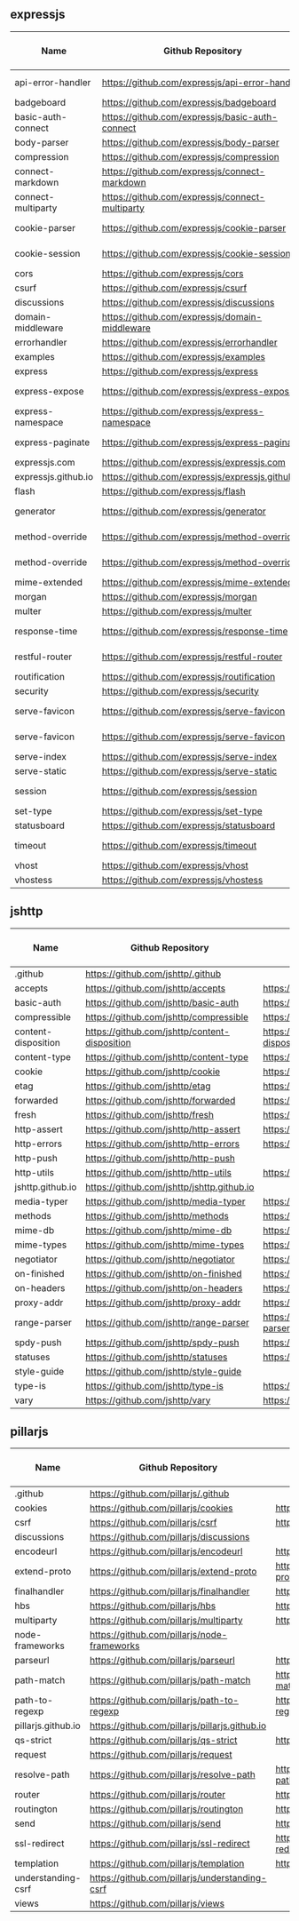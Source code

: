## expressjs

| Name                | Github Repository                                | npm                                               | Scorecard priority block |
|---------------------|--------------------------------------------------|---------------------------------------------------|--------------------------|
| api-error-handler   | https://github.com/expressjs/api-error-handler   | https://www.npmjs.com/package/api-error-handler   | 6                        |
| badgeboard          | https://github.com/expressjs/badgeboard          |                                                   | N/A                      |
| basic-auth-connect  | https://github.com/expressjs/basic-auth-connect  | https://www.npmjs.com/package/basic-auth-connect  | 5                        |
| body-parser         | https://github.com/expressjs/body-parser         | https://www.npmjs.com/package/body-parser         | 1                        |
| compression         | https://github.com/expressjs/compression         | https://www.npmjs.com/package/compression         | 3                        |
| connect-markdown    | https://github.com/expressjs/connect-markdown    | https://www.npmjs.com/package/connect-markdown    | 6                        |
| connect-multiparty  | https://github.com/expressjs/connect-multiparty  | https://www.npmjs.com/package/connect-multiparty  | 6                        |
| cookie-parser       | https://github.com/expressjs/cookie-parser       | https://www.npmjs.com/package/cookie-parser       | 4                        |
| cookie-session      | https://github.com/expressjs/cookie-session      | https://www.npmjs.com/package/cookie-session      | 6                        |
| cors                | https://github.com/expressjs/cors                | https://www.npmjs.com/package/cors                | 4                        |
| csurf               | https://github.com/expressjs/csurf               | https://www.npmjs.com/package/csurf               | 5                        |
| discussions         | https://github.com/expressjs/discussions         |                                                   | N/A                      |
| domain-middleware   | https://github.com/expressjs/domain-middleware   | https://www.npmjs.com/package/domain-middleware   | 6                        |
| errorhandler        | https://github.com/expressjs/errorhandler        | https://www.npmjs.com/package/errorhandler        | 5                        |
| examples            | https://github.com/expressjs/examples            |                                                   | N/A                      |
| express             | https://github.com/expressjs/express             | https://www.npmjs.com/package/express             | 1                        |
| express-expose      | https://github.com/expressjs/express-expose      | https://www.npmjs.com/package/express-expose      | 6                        |
| express-namespace   | https://github.com/expressjs/express-namespace   |                                                   | N/A                      |
| express-paginate    | https://github.com/expressjs/express-paginate    | https://www.npmjs.com/package/express-paginate    | 6                        |
| expressjs.com       | https://github.com/expressjs/expressjs.com       |                                                   | N/A                      |
| expressjs.github.io | https://github.com/expressjs/expressjs.github.io |                                                   | N/A                      |
| flash               | https://github.com/expressjs/flash               | https://www.npmjs.com/package/flash               | 6                        |
| generator           | https://github.com/expressjs/generator           | https://www.npmjs.com/package/express-generator   | 6                        |
| method-override     | https://github.com/expressjs/method-override     | https://www.npmjs.com/package/method-override     | 5                        |
| method-override     | https://github.com/expressjs/method-override     | https://www.npmjs.com/package/method-override     | 5                        |
| mime-extended       | https://github.com/expressjs/mime-extended       |                                                   | 6                        |
| morgan              | https://github.com/expressjs/morgan              | https://www.npmjs.com/package/morgan              | 4                        |
| multer              | https://github.com/expressjs/multer              | https://www.npmjs.com/package/multer              | 4                        |
| response-time       | https://github.com/expressjs/response-time       | https://www.npmjs.com/package/response-time       | 6                        |
| restful-router      | https://github.com/expressjs/restful-router      | https://www.npmjs.com/package/restful-router      | 6                        |
| routification       | https://github.com/expressjs/routification       | https://www.npmjs.com/package/routification       | 6                        |
| security            | https://github.com/expressjs/security            |                                                   | N/A                      |
| serve-favicon       | https://github.com/expressjs/serve-favicon       | https://www.npmjs.com/package/serve-favicon       | 4                        |
| serve-favicon       | https://github.com/expressjs/serve-favicon       | https://www.npmjs.com/package/serve-favicon       | 4                        |
| serve-index         | https://github.com/expressjs/serve-index         | https://www.npmjs.com/package/serve-index         | 4                        |
| serve-static        | https://github.com/expressjs/serve-static        | https://www.npmjs.com/package/serve-static        | 2                        |
| session             | https://github.com/expressjs/session             | https://www.npmjs.com/package/express-session     | 4                        |
| set-type            | https://github.com/expressjs/set-type            |                                                   | 6                        |
| statusboard         | https://github.com/expressjs/statusboard         |                                                   | N/A                      |
| timeout             | https://github.com/expressjs/timeout             | https://www.npmjs.com/package/connect-timeout     | 6                        |
| vhost               | https://github.com/expressjs/vhost               | https://www.npmjs.com/package/vhost               | 6                        |
| vhostess            | https://github.com/expressjs/vhostess            | https://www.npmjs.com/package/vhostess            | 6                        |


## jshttp

| Name                | Github Repository                                | npm                                               | Scorecard priority block |
|---------------------|--------------------------------------------------|---------------------------------------------------|--------------------------|
| .github             | https://github.com/jshttp/.github                |                                                   | N/A                      |
| accepts             | https://github.com/jshttp/accepts                | https://www.npmjs.com/package/accepts             | 2                        |
| basic-auth          | https://github.com/jshttp/basic-auth             | https://www.npmjs.com/package/basic-auth          | 4                        |
| compressible        | https://github.com/jshttp/compressible           | https://www.npmjs.com/package/compressible        | 3                        |
| content-disposition | https://github.com/jshttp/content-disposition    | https://www.npmjs.com/package/content-disposition | 2                        |
| content-type        | https://github.com/jshttp/content-type           | https://www.npmjs.com/package/content-type        | 2                        |
| cookie              | https://github.com/jshttp/cookie                 | https://www.npmjs.com/package/cookie              | 1                        |
| etag                | https://github.com/jshttp/etag                   | https://www.npmjs.com/package/etag                | 3                        |
| forwarded           | https://github.com/jshttp/forwarded              | https://www.npmjs.com/package/forwarded           | 3                        |
| fresh               | https://github.com/jshttp/fresh                  | https://www.npmjs.com/package/fresh               | 3                        |
| http-assert         | https://github.com/jshttp/http-assert            | https://www.npmjs.com/package/http-assert         | 5                        |
| http-errors         | https://github.com/jshttp/http-errors            | https://www.npmjs.com/package/http-errors         | 1                        |
| http-push           | https://github.com/jshttp/http-push              |                                                   | N/A                      |
| http-utils          | https://github.com/jshttp/http-utils             | https://www.npmjs.com/package/http-utils          | 6                        |
| jshttp.github.io    | https://github.com/jshttp/jshttp.github.io       |                                                   | N/A                      |
| media-typer         | https://github.com/jshttp/media-typer            | https://www.npmjs.com/package/media-typer         | 3                        |
| methods             | https://github.com/jshttp/methods                | https://www.npmjs.com/package/methods             | 2                        |
| mime-db             | https://github.com/jshttp/mime-db                | https://www.npmjs.com/package/mime-db             | 1                        |
| mime-types          | https://github.com/jshttp/mime-types             | https://www.npmjs.com/package/mime-types          | 1                        |
| negotiator          | https://github.com/jshttp/negotiator             | https://www.npmjs.com/package/negotiator          | 2                        |
| on-finished         | https://github.com/jshttp/on-finished            | https://www.npmjs.com/package/on-finished         | 1                        |
| on-headers          | https://github.com/jshttp/on-headers             | https://www.npmjs.com/package/on-headers          | 3                        |
| proxy-addr          | https://github.com/jshttp/proxy-addr             | https://www.npmjs.com/package/proxy-addr          | 3                        |
| range-parser        | https://github.com/jshttp/range-parser           | https://www.npmjs.com/package/range-parser        | 2                        |
| spdy-push           | https://github.com/jshttp/spdy-push              | https://www.npmjs.com/package/spdy-push           | 6                        |
| statuses            | https://github.com/jshttp/statuses               | https://www.npmjs.com/package/statuses            | 1                        |
| style-guide         | https://github.com/jshttp/style-guide            |                                                   | N/A                      |
| type-is             | https://github.com/jshttp/type-is                | https://www.npmjs.com/package/type-is             | 3                        |
| vary                | https://github.com/jshttp/vary                   | https://www.npmjs.com/package/vary                | 2                        |


## pillarjs

| Name                | Github Repository                                | npm                                               | Scorecard priority block |
|---------------------|--------------------------------------------------|---------------------------------------------------|--------------------------|
| .github             | https://github.com/pillarjs/.github              |                                                   | N/A                      |
| cookies             | https://github.com/pillarjs/cookies              | https://www.npmjs.com/package/cookies             | 4                        |
| csrf                | https://github.com/pillarjs/csrf                 | https://www.npmjs.com/package/csrf                | 5                        |
| discussions         | https://github.com/pillarjs/discussions          |                                                   | N/A                      |
| encodeurl           | https://github.com/pillarjs/encodeurl            | https://www.npmjs.com/package/encodeurl           | 2                        |
| extend-proto        | https://github.com/pillarjs/extend-proto         | https://www.npmjs.com/package/extend-proto        | 6                        |
| finalhandler        | https://github.com/pillarjs/finalhandler         | https://www.npmjs.com/package/finalhandler        | 1                        |
| hbs                 | https://github.com/pillarjs/hbs                  | https://www.npmjs.com/package/hbs                 | 6                        |
| multiparty          | https://github.com/pillarjs/multiparty           | https://www.npmjs.com/package/multiparty          | 5                        |
| node-frameworks     | https://github.com/pillarjs/node-frameworks      |                                                   | N/A                      |
| parseurl            | https://github.com/pillarjs/parseurl             | https://www.npmjs.com/package/parseurl            | 3                        |
| path-match          | https://github.com/pillarjs/path-match           | https://www.npmjs.com/package/path-match          | 6                        |
| path-to-regexp      | https://github.com/pillarjs/path-to-regexp       | https://www.npmjs.com/package/path-to-regexp      | 1                        |
| pillarjs.github.io  | https://github.com/pillarjs/pillarjs.github.io   |                                                   | N/A                      |
| qs-strict           | https://github.com/pillarjs/qs-strict            | https://www.npmjs.com/package/qs-strict           | 6                        |
| request             | https://github.com/pillarjs/request              |                                                   | 6                        |
| resolve-path        | https://github.com/pillarjs/resolve-path         | https://www.npmjs.com/package/resolve-path        | 5                        |
| router              | https://github.com/pillarjs/router               | https://www.npmjs.com/package/router              | 5                        |
| routington          | https://github.com/pillarjs/routington           | https://www.npmjs.com/package/routington          | 6                        |
| send                | https://github.com/pillarjs/send                 | https://www.npmjs.com/package/send                | 2                        |
| ssl-redirect        | https://github.com/pillarjs/ssl-redirect         | https://www.npmjs.com/package/ssl-redirect        | 6                        |
| templation          | https://github.com/pillarjs/templation           | https://www.npmjs.com/package/templation          | 6                        |
| understanding-csrf  | https://github.com/pillarjs/understanding-csrf   |                                                   | N/A                      |
| views               | https://github.com/pillarjs/views                |                                                   | N/A                      |
